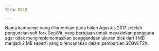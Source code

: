 ```yaml
---
term: NO2X

---
```

Nama kampanye yang diluncurkan pada bulan Agustus 2017 setelah penguncian soft fork SegWit, yang bertujuan untuk meyakinkan pengguna agar tidak mengimplementasikan penggandaan ukuran blok dari 1 MB menjadi 2 MB seperti yang direncanakan dalam pembaruan SEGWIT2X.